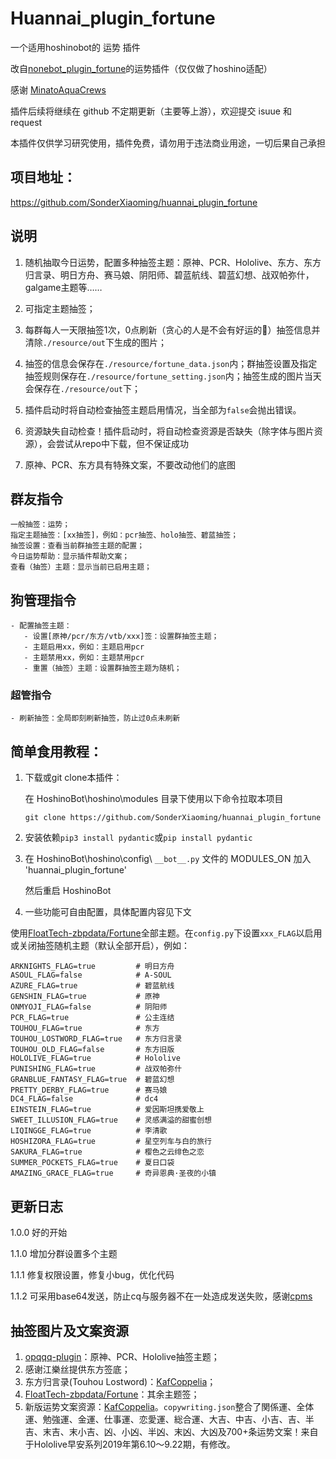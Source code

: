 # Huannai_plugin_fortune

一个适用hoshinobot的 运势 插件

改自[nonebot_plugin_fortune](https://github.com/MinatoAquaCrews/nonebot_plugin_fortune)的运势插件（仅仅做了hoshino适配）

感谢 [MinatoAquaCrews](https://github.com/MinatoAquaCrews)

插件后续将继续在 github 不定期更新（主要等上游），欢迎提交 isuue 和 request

本插件仅供学习研究使用，插件免费，请勿用于违法商业用途，一切后果自己承担

## 项目地址：

https://github.com/SonderXiaoming/huannai_plugin_fortune

## 说明

1. 随机抽取今日运势，配置多种抽签主题：原神、PCR、Hololive、东方、东方归言录、明日方舟、赛马娘、阴阳师、碧蓝航线、碧蓝幻想、战双帕弥什，galgame主题等……

2. 可指定主题抽签；

3. 每群每人一天限抽签1次，0点刷新（贪心的人是不会有好运的🤗）抽签信息并清除`./resource/out`下生成的图片；

4. 抽签的信息会保存在`./resource/fortune_data.json`内；群抽签设置及指定抽签规则保存在`./resource/fortune_setting.json`内；抽签生成的图片当天会保存在`./resource/out`下；

5. 插件启动时将自动检查抽签主题启用情况，当全部为`false`会抛出错误。
6. 资源缺失自动检查！插件启动时，将自动检查资源是否缺失（除字体与图片资源），会尝试从repo中下载，但不保证成功
7.  原神、PCR、东方具有特殊文案，不要改动他们的底图

## 群友指令

```
一般抽签：运势；
指定主题抽签：[xx抽签]，例如：pcr抽签、holo抽签、碧蓝抽签；
抽签设置：查看当前群抽签主题的配置；
今日运势帮助：显示插件帮助文案；
查看（抽签）主题：显示当前已启用主题；
```

## 狗管理指令

```
- 配置抽签主题：
   - 设置[原神/pcr/东方/vtb/xxx]签：设置群抽签主题；
   - 主题启用xx，例如：主题启用pcr
   - 主题禁用xx，例如：主题禁用pcr
   - 重置（抽签）主题：设置群抽签主题为随机；
```

### 超管指令

```
- 刷新抽签：全局即刻刷新抽签，防止过0点未刷新
```

## 简单食用教程：

1. 下载或git clone本插件：

   在 HoshinoBot\hoshino\modules 目录下使用以下命令拉取本项目

   ```
   git clone https://github.com/SonderXiaoming/huannai_plugin_fortune
   ```
2. 安装依赖`pip3 install pydantic`或`pip install pydantic`

3. 在 HoshinoBot\hoshino\config\ `__bot__.py` 文件的 MODULES_ON 加入 'huannai_plugin_fortune'

   然后重启 HoshinoBot

4. 一些功能可自由配置，具体配置内容见下文

使用[FloatTech-zbpdata/Fortune](https://github.com/FloatTech/zbpdata)全部主题。在`config.py`下设置`xxx_FLAG`以启用或关闭抽签随机主题（默认全部开启），例如：

```
ARKNIGHTS_FLAG=true         # 明日方舟
ASOUL_FLAG=false            # A-SOUL
AZURE_FLAG=true             # 碧蓝航线
GENSHIN_FLAG=true           # 原神
ONMYOJI_FLAG=false          # 阴阳师
PCR_FLAG=true               # 公主连结
TOUHOU_FLAG=true            # 东方
TOUHOU_LOSTWORD_FLAG=true   # 东方归言录
TOUHOU_OLD_FLAG=false       # 东方旧版
HOLOLIVE_FLAG=true          # Hololive
PUNISHING_FLAG=true         # 战双帕弥什
GRANBLUE_FANTASY_FLAG=true  # 碧蓝幻想
PRETTY_DERBY_FLAG=true      # 赛马娘
DC4_FLAG=false              # dc4
EINSTEIN_FLAG=true          # 爱因斯坦携爱敬上
SWEET_ILLUSION_FLAG=true    # 灵感满溢的甜蜜创想
LIQINGGE_FLAG=true          # 李清歌
HOSHIZORA_FLAG=true         # 星空列车与白的旅行
SAKURA_FLAG=true            # 樱色之云绯色之恋
SUMMER_POCKETS_FLAG=true    # 夏日口袋
AMAZING_GRACE_FLAG=true     # 奇异恩典·圣夜的小镇
```

## 更新日志

1.0.0 好的开始

1.1.0 增加分群设置多个主题

1.1.1 修复权限设置，修复小bug，优化代码

1.1.2 可采用base64发送，防止cq与服务器不在一处造成发送失败，感谢[cpms](https://github.com/cpms)

## 抽签图片及文案资源

1. [opqqq-plugin](https://github.com/opq-osc/opqqq-plugin)：原神、PCR、Hololive抽签主题；
2. 感谢江樂丝提供东方签底；
3. 东方归言录(Touhou Lostword)：[KafCoppelia](https://github.com/KafCoppelia)；
4. [FloatTech-zbpdata/Fortune](https://github.com/FloatTech/zbpdata)：其余主题签；
5. 新版运势文案资源：[KafCoppelia](https://github.com/KafCoppelia)。`copywriting.json`整合了関係運、全体運、勉強運、金運、仕事運、恋愛運、総合運、大吉、中吉、小吉、吉、半吉、末吉、末小吉、凶、小凶、半凶、末凶、大凶及700+条运势文案！来自于Hololive早安系列2019年第6.10～9.22期，有修改。
